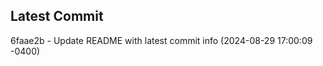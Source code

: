 
## Latest Commit
6faae2b - Update README with latest commit info (2024-08-29 17:00:09 -0400) <Yunxi-Zhou>
